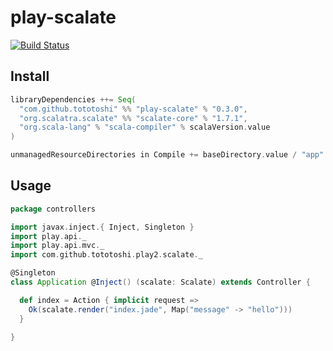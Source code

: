 # play-scalate

[![Build Status](https://travis-ci.org/scalate/play-scalate.png)](https://travis-ci.org/scalate/play-scalate)

## Install

```scala
libraryDependencies ++= Seq(
  "com.github.tototoshi" %% "play-scalate" % "0.3.0",
  "org.scalatra.scalate" %% "scalate-core" % "1.7.1",
  "org.scala-lang" % "scala-compiler" % scalaVersion.value
)

unmanagedResourceDirectories in Compile += baseDirectory.value / "app" / "views"
```

## Usage

```scala
package controllers

import javax.inject.{ Inject, Singleton }
import play.api._
import play.api.mvc._
import com.github.tototoshi.play2.scalate._

@Singleton
class Application @Inject() (scalate: Scalate) extends Controller {

  def index = Action { implicit request =>
    Ok(scalate.render("index.jade", Map("message" -> "hello")))
  }

}
```
